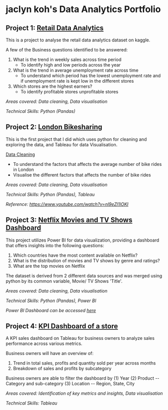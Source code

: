 # jaclyn koh's Data Analytics Portfolio

## Project 1: [Retail Data Analytics](https://www.kaggle.com/code/jaclynkohh/london-bikesharing)
This is a project to analyse the retail data analytics dataset on kaggle. 

 A few of the Business questions identified to be answered: 
 1. What is the trend in weekly sales across time period
    * To identify high and low periods across the year 
 2. What is the trend in average unemployment rate across time
    * To understand which period has the lowest unemployment rate and if unemployment rate is kept low in the different stores
 3. Which stores are the highest earners?
    * To identify profitable stores unprofitable stores 

*Areas covered: Data cleaning, Data visualisation*

*Technical Skills: Python (Pandas)*

## Project 2: [London Bikesharing](https://public.tableau.com/views/LondonBikeRide_17022268063190/Dashboard1?:language=en-US&:sid=&:display_count=n&:origin=viz_share_link)
This is the first project that I did which uses python for cleaning and exploring the data, and Tableau for data Visualisation. 

[Data Cleaning](https://www.kaggle.com/code/jaclynkohh/london-bikesharing)

- To understand the factors that affects the average number of bike rides in London
- Visualise the different factors that affects the number of bike rides
  
*Areas covered: Data cleaning, Data visualisation*

*Technical Skills: Python (Pandas), Tableau*

*Reference: https://www.youtube.com/watch?v=nl9eZl1IOKI* 
## Project 3: [Netflix Movies and TV Shows Dashboard](https://github.com/jaclynkoh/jac-s_portfolio/blob/main/Netflix%20Dashboard.pdf)
This project utilizes Power BI for data visualization, providing a dashboard that offers insights into the following questions:

1. Which countries have the most content available on Netflix?
2. What is the distribution of movies and TV shows by genre and ratings?
3. What are the top movies on Netflix

The dataset is derived from 2 different data sources and was merged using python by its common variable, Movie/ TV Shows 'Title'. 

*Areas covered: Data cleaning, Data visualisation*

*Technical Skills: Python (Pandas), Power BI*

*Power BI Dashboard can be accessed [here](https://github.com/jaclynkoh/jac-s_portfolio/blob/2e811c33fe0d90b031fa9b7e28e56e3a925fd4e7/Netflix%20Dashboard.pbix)*

## Project 4: [KPI Dashboard of a store](https://public.tableau.com/shared/X784B4B5R?:display_count=n&:origin=viz_share_link)
A KPI sales dashboard on Tableau for business owners to analyze sales performance across various metrics.


Business owners will have an overview of: 
1. Trend in total sales, profits and quantity sold per year across months
2. Breakdown of sales and profits by subcategory

Business owners are able to filter the dashboard by (1) Year (2) Product -- Category and sub-category (3) Location -- Region, State, City  
  
*Areas covered: Identification of key metrics and insights, Data visualisation*

*Technical Skills: Tableau*
